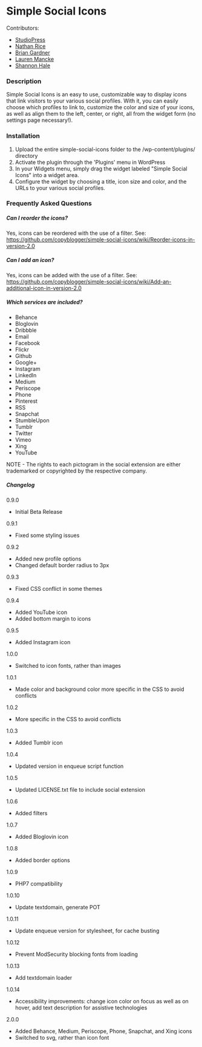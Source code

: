 # Simple Social Icons

Contributors:
* [StudioPress](https://github.com/studiopress)
* [Nathan Rice](https://github.com/nathanrice)
* [Brian Gardner](https://github.com/bgardner)
* [Lauren Mancke](https://github.com/laurenmancke)
* [Shannon Hale](https://github.com/shannonsans)

### Description

Simple Social Icons is an easy to use, customizable way to display icons that link visitors to your various social profiles. With it, you can easily choose which profiles to link to, customize the color and size of your icons, as well as align them to the left, center, or right, all from the widget form (no settings page necessary!).

### Installation

1. Upload the entire simple-social-icons folder to the /wp-content/plugins/ directory
2. Activate the plugin through the 'Plugins' menu in WordPress
3. In your Widgets menu, simply drag the widget labeled "Simple Social Icons" into a widget area.
4. Configure the widget by choosing a title, icon size and color, and the URLs to your various social profiles.

### Frequently Asked Questions

##### Can I reorder the icons?

Yes, icons can be reordered with the use of a filter. See: https://github.com/copyblogger/simple-social-icons/wiki/Reorder-icons-in-version-2.0

##### Can I add an icon?

Yes, icons can be added with the use of a filter. See: https://github.com/copyblogger/simple-social-icons/wiki/Add-an-additional-icon-in-version-2.0

##### Which services are included?

* Behance
* Bloglovin
* Dribbble
* Email
* Facebook
* Flickr
* Github
* Google+
* Instagram
* LinkedIn
* Medium
* Periscope
* Phone
* Pinterest
* RSS
* Snapchat
* StumbleUpon
* Tumblr
* Twitter
* Vimeo
* Xing
* YouTube

NOTE - The rights to each pictogram in the social extension are either trademarked or copyrighted by the respective company.

##### Changelog

0.9.0
* Initial Beta Release

0.9.1
* Fixed some styling issues

0.9.2
* Added new profile options
* Changed default border radius to 3px

0.9.3
* Fixed CSS conflict in some themes

0.9.4
* Added YouTube icon
* Added bottom margin to icons

0.9.5
* Added Instagram icon

1.0.0
* Switched to icon fonts, rather than images

1.0.1
* Made color and background color more specific in the CSS to avoid conflicts

1.0.2
* More specific in the CSS to avoid conflicts

1.0.3
* Added Tumblr icon

1.0.4
* Updated version in enqueue script function

1.0.5
* Updated LICENSE.txt file to include social extension

1.0.6
* Added filters

1.0.7
* Added Bloglovin icon

1.0.8
* Added border options

1.0.9
* PHP7 compatibility

1.0.10
* Update textdomain, generate POT

1.0.11
* Update enqueue version for stylesheet, for cache busting

1.0.12
* Prevent ModSecurity blocking fonts from loading

1.0.13
* Add textdomain loader

1.0.14
* Accessibility improvements: change icon color on focus as well as on hover, add text description for assistive technologies

2.0.0
* Added Behance, Medium, Periscope, Phone, Snapchat, and Xing icons
* Switched to svg, rather than icon font
